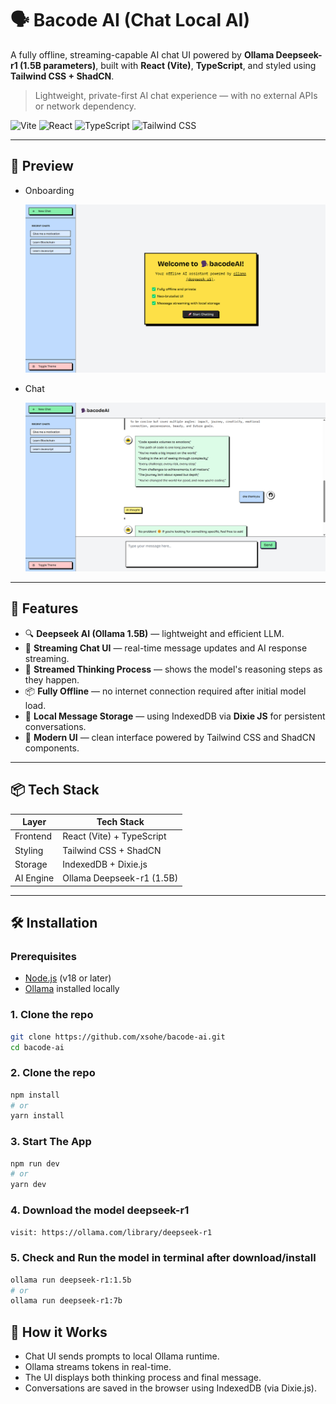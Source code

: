 # 🗣️ Bacode AI (Chat Local AI)

A fully offline, streaming-capable AI chat UI powered by **Ollama Deepseek-r1 (1.5B parameters)**, built with **React (Vite)**, **TypeScript**, and styled using **Tailwind CSS + ShadCN**.

> Lightweight, private-first AI chat experience — with no external APIs or network dependency.

![Vite](https://img.shields.io/badge/Vite-%23333?style=for-the-badge&logo=vite&logoColor=white)
![React](https://img.shields.io/badge/React-%2320232a?style=for-the-badge&logo=react&logoColor=61DAFB)
![TypeScript](https://img.shields.io/badge/TypeScript-%23007ACC?style=for-the-badge&logo=typescript&logoColor=white)
![Tailwind CSS](https://img.shields.io/badge/Tailwind-%2306B6D4?style=for-the-badge&logo=tailwindcss&logoColor=white)

---

## 📸 Preview

- Onboarding

  <img src="./public/images/onboarding-page.png" alt="Click to preview" />

- Chat

  <img src="./public/images/chat-page.png" alt="Click to preview" />

---

## 🚀 Features

- 🔍 **Deepseek AI (Ollama 1.5B)** — lightweight and efficient LLM.
- 💬 **Streaming Chat UI** — real-time message updates and AI response streaming.
- 💭 **Streamed Thinking Process** — shows the model's reasoning steps as they happen.
- 📦 **Fully Offline** — no internet connection required after initial model load.
- 🧠 **Local Message Storage** — using IndexedDB via **Dixie JS** for persistent conversations.
- 🎨 **Modern UI** — clean interface powered by Tailwind CSS and ShadCN components.

---

## 📦 Tech Stack

| Layer     | Tech Stack                |
| --------- | ------------------------- |
| Frontend  | React (Vite) + TypeScript |
| Styling   | Tailwind CSS + ShadCN     |
| Storage   | IndexedDB + Dixie.js      |
| AI Engine | Ollama Deepseek-r1 (1.5B) |

---

## 🛠️ Installation

### Prerequisites

- [Node.js](https://nodejs.org/) (v18 or later)
- [Ollama](https://ollama.com/) installed locally

### 1. Clone the repo

```bash
git clone https://github.com/xsohe/bacode-ai.git
cd bacode-ai
```

### 2. Clone the repo

```bash
npm install
# or
yarn install
```

### 3. Start The App

```bash
npm run dev
# or
yarn dev
```

### 4. Download the model deepseek-r1

```bash
visit: https://ollama.com/library/deepseek-r1
```

### 5. Check and Run the model in terminal after download/install

```bash
ollama run deepseek-r1:1.5b
# or
ollama run deepseek-r1:7b
```

## 🧠 How it Works

- Chat UI sends prompts to local Ollama runtime.
- Ollama streams tokens in real-time.
- The UI displays both thinking process and final message.
- Conversations are saved in the browser using IndexedDB (via Dixie.js).
